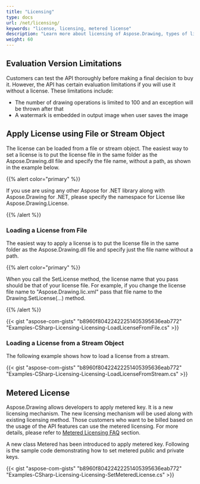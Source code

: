 ```yaml
---
title: "Licensing"
type: docs
url: /net/licensing/
keywords: "license, licensing, metered license"
description: "Learn more about licensing of Aspose.Drawing, types of licenses, apply the license."
weight: 60
---
```


## **Evaluation Version Limitations**
Customers can test the API thoroughly before making a final decision to buy it. However, the API has certain evaluation limitations if you will use it without a license. These limitations include:

- The number of drawing operations is limited to 100 and an exception will be thrown after that
- A watermark is embedded in output image when user saves the image
## **Apply License using File or Stream Object**
The license can be loaded from a file or stream object. The easiest way to set a license is to put the license file in the same folder as the Aspose.Drawing.dll file and specify the file name, without a path, as shown in the example below.

{{% alert color="primary" %}} 

If you use are using any other Aspose for .NET library along with Aspose.Drawing for .NET, please specify the namespace for License like Aspose.Drawing.License.

{{% /alert %}} 
### **Loading a License from File**
The easiest way to apply a license is to put the license file in the same folder as the Aspose.Drawing.dll file and specify just the file name without a path.

{{% alert color="primary" %}} 

When you call the SetLicense method, the license name that you pass should be that of your license file. For example, if you change the license file name to "Aspose.Drawing.lic.xml" pass that file name to the Drawing.SetLicense(…) method.

{{% /alert %}} 




{{< gist "aspose-com-gists" "b8960f80422422251405395636eab772" "Examples-CSharp-Licensing-Licensing-LoadLicenseFromFile.cs" >}}
### **Loading a License from a Stream Object**
The following example shows how to load a license from a stream.

{{< gist "aspose-com-gists" "b8960f80422422251405395636eab772" "Examples-CSharp-Licensing-Licensing-LoadLicenseFromStream.cs" >}}

## **Metered License**
Aspose.Drawing allows developers to apply metered key. It is a new licensing mechanism. The new licensing mechanism will be used along with existing licensing method. Those customers who want to be billed based on the usage of the API features can use the metered licensing. For more details, please refer to [Metered Licensing FAQ](https://purchase.aspose.com/faqs/licensing/metered) section.

A new class Metered has been introduced to apply metered key. Following is the sample code demonstrating how to set metered public and private keys.

{{< gist "aspose-com-gists" "b8960f80422422251405395636eab772" "Examples-CSharp-Licensing-Licensing-SetMeteredLicense.cs" >}}
